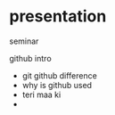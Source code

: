 # presentation
seminar


github intro
- git github difference
- why is github used
- teri maa ki
- 
